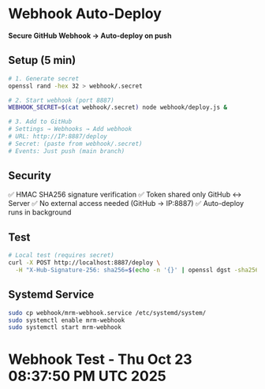# Webhook Auto-Deploy

**Secure GitHub Webhook → Auto-deploy on push**

## Setup (5 min)

```bash
# 1. Generate secret
openssl rand -hex 32 > webhook/.secret

# 2. Start webhook (port 8887)
WEBHOOK_SECRET=$(cat webhook/.secret) node webhook/deploy.js &

# 3. Add to GitHub
# Settings → Webhooks → Add webhook
# URL: http://IP:8887/deploy
# Secret: (paste from webhook/.secret)
# Events: Just push (main branch)
```

## Security

✅ HMAC SHA256 signature verification
✅ Token shared only GitHub ↔ Server
✅ No external access needed (GitHub → IP:8887)
✅ Auto-deploy runs in background

## Test

```bash
# Local test (requires secret)
curl -X POST http://localhost:8887/deploy \
  -H "X-Hub-Signature-256: sha256=$(echo -n '{}' | openssl dgst -sha256 -hmac "$(cat webhook/.secret)" | cut -d' ' -f2)"
```

## Systemd Service

```bash
sudo cp webhook/mrm-webhook.service /etc/systemd/system/
sudo systemctl enable mrm-webhook
sudo systemctl start mrm-webhook
```
# Webhook Test - Thu Oct 23 08:37:50 PM UTC 2025
